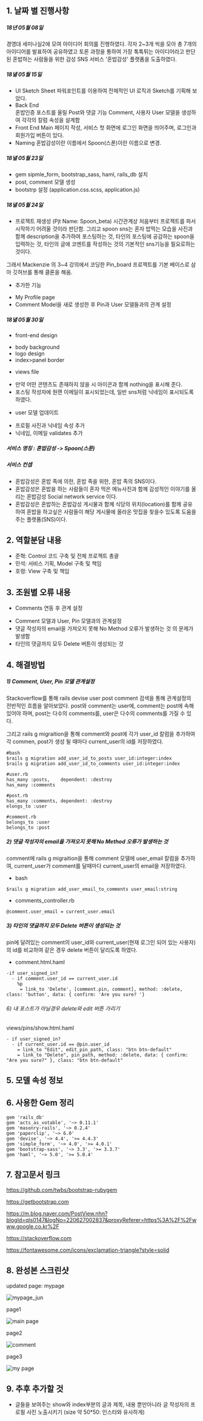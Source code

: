 
## 1. 날짜 별 진행사항
##### 18년 05월 08일
경영대 세미나실2에 모여 아이디어 회의를 진행하였다. 각자 2~3개 씩을 모아 총 7개의 아이디어를 발표하여 공유하였고 토론 과정을 통하여 가장 톡톡튀는 아이디어라고 판단된 혼밥하는 사람들을 위한 감성 SNS 서비스 '혼밥감성' 플랫폼을 도출하였다.

##### 18녈 05월 15일
- UI Sketch Sheet
파워포인트를 이용하여 전체적인 UI 로직과 Sketch를 기획해 보았다.
- Back End  
혼밥인증 포스트를 올릴 Post와 댓글 기능 Comment, 사용자 User 모델을 생성하여 각각의 칼럼 속성을 설계함
- Front End
Main 페이지 작성, 서비스 첫 화면에 로그인 화면을 띄어주며, 로그인과 회원가입 버튼이 있다.
- Naming
혼밥감성이란 이름에서 Spoon(스푼)이란 이름으로 변경.

##### 18녈 05월 23일
- gem sipmle_form, bootstrap_sass, haml, rails_db 설치
- post, comment 모델 생성
- bootstrp 설정 (application.css.scss, application.js)

##### 18녈 05월 24일
* 프로젝트 재생성 (Pjt Name: Spoon_beta)
시간관계상 처음부터 프로젝트를 파서 시작하기 어려울 것이라 판단함. 그리고 spoon sns는 혼자 밥먹는 모습을 사진과 함께 description을 추가하여 포스팅하는 것, 타인의 포스팅에 공감하는 spoon을 입력하는 것, 타인의 글에 코멘트를 작성하는 것의 기본적인 sns기능을 필요로하는 것이다.

그래서 Mackenzie 의 3~4 강의에서 코딩한 Pin_board 프로젝트를 기본 베이스로 삼아 깃허브를 통해 클론을 해옴.

* 추가한 기능
- My Profile page
- Comment Model을 새로 생성한 후 Pin과 User 모델들과의 관계 설정

##### 18녈 05월 30일
* front-end design
- body background
- logo design
- index>panel border

* views file
- 만약 어떤 콘텐츠도 존재하지 않을 시 아이콘과 함께 nothing을 표시해 준다.
- 포스팅 작성자에 원랜 이메일이 표시되었는데, 일반 sns처럼 닉네임이 표시되도록 하였다.

* user 모델 업데이트
- 프로필 사진과 닉네임 속성 추가
- 닉네임, 이메일 validates 추가

##### 서비스 명칭 : 혼밥감성 -> Spoon(스푼)

##### 서비스 컨셉
- 혼밥감성은 혼밥 족에 의한, 혼밥 족을 위한, 혼밥 족의 SNS이다.
- 혼밥감성은 혼밥을 하는 사람들이 혼자 먹은 메뉴사진과 함께 감성적인 이야기를 올리는 혼밥감성 Social network service 이다.
- 혼밥감성은 혼밥하는 혼밥감성 게시물과 함께 식당의 위치(location)를 함께 공유하여 혼밥을 하고싶은 사람들이 해당 게시물에 올라온 맛집을 찾을수 있도록 도움을 주는 플랫폼(SNS)이다.


## 2. 역할분담 내용
* 준혁: Control 코드 구축 및 전체 프로젝트 총괄
* 민석: 서비스 기획, Model 구축 및 책임
* 호령: View 구축 및 책임

## 3. 조원별 오류 내용
* Comments 연동 후 관계 설정
- Comment 모델과 User, Pin 모델과의 관계설정
- 댓글 작성자의 email을 가져오지 못해 No Method 오류가 발생하는 것
의 문제가 발생함
- 타인의 댓글까지 모두 Delete 버튼이 생성되는 것


## 4. 해결방법
##### 1) Comment, User, Pin 모델 관계설정
Stackoverflow를 통해 rails devise user post comment 검색을 통해 관계설정의 전반적인 흐름을 알아보았다. post와 comment는 user에, comment는 post에 속해 있어야 하며, post는 다수의 comments를, user은 다수의 comments를 가질 수 있다.

그리고 rails g migraition을 통해 comment와 post에 각가 user_id 칼럼을 추가하여 각 commen, post가 생성 될 때마다 current_user의 id를 저장하였다.


```
#bash
$rails g migration add_user_id_to_posts user_id:integer:index
$rails g migration add_user_id_to_comments user_id:integer:index

#user.rb
has_many :posts,    dependent: :destroy
has_many :comments

#post.rb
has_many :comments, dependent: :destroy
elongs_to :user

#comment.rb
belongs_to :user
belongs_to :post
```


##### 2) 댓글 작성자의 email을 가져오지 못해 No Method 오류가 발생하는 것
comment에 rails g migraition을 통해 comment 모델에 user_email 칼럼을 추가하여, current_user가 comment를 달때마다 current_user의 email을 저장하였다.

- bash

```
$rails g migration add_user_email_to_comments user_email:string
```

- comments_controller.rb

```
@comment.user_email = current_user.email
```

##### 3) 타인의 댓글까지 모두 Delete 버튼이 생성되는 것
pin에 달려있는 comment의 user_id와 current_user(현재 로그인 되어 있는 사용자)의 id를 비교하여 같은 경우 delete 버튼이 달리도록 하였다.

- comment.html.haml

```
-if user_signed_in?
  - if comment.user_id == current_user.id
    %p
     = link_to 'Delete', [comment.pin, comment], method: :delete, class: 'button', data: { confirm: 'Are you sure? '}
```

###### 6) 내 포스트가 아닐경우 delete와 edit 버튼 가리기
views/pins/show.html.haml

```
- if user_signed_in?
  - if current_user.id == @pin.user_id
    = link_to "Edit", edit_pin_path, class: "btn btn-default"
    = link_to "Delete", pin_path, method: :delete, data: { confirm: "Are you sure?" }, class: "btn btn-default"
```

## 5. 모델 속성 정보

## 6. 사용한 Gem 정리

```
gem 'rails_db'
gem 'acts_as_votable', '~> 0.11.1'
gem 'masonry-rails', '~> 0.2.4'
gem 'paperclip', '~> 6.0'
gem 'devise', '~> 4.4', '>= 4.4.3'
gem 'simple_form', '~> 4.0', '>= 4.0.1'
gem 'bootstrap-sass', '~> 3.3', '>= 3.3.7'
gem 'haml', '~> 5.0', '>= 5.0.4'
```

## 7. 참고문서 링크
https://github.com/twbs/bootstrap-rubygem

https://getbootstrap.com

https://m.blog.naver.com/PostView.nhn?blogId=qls0147&logNo=220627002837&proxyReferer=https%3A%2F%2Fwww.google.co.kr%2F

https://stackoverflow.com

https://fontawesome.com/icons/exclamation-triangle?style=solid


## 8. 완성본 스크린샷
updated page: mypage

![mypage_jun](https://user-images.githubusercontent.com/28127231/40716593-7d0cd95a-6444-11e8-8ec4-530c9c84fb6d.png)

page1

![main page](https://user-images.githubusercontent.com/28127231/40472283-f637a916-5f73-11e8-93a0-0af11a927fbc.png)

page2

![comment](https://user-images.githubusercontent.com/28127231/40472282-f60025c2-5f73-11e8-82a3-7ccc1acd9d00.png)

page3

![my page](https://user-images.githubusercontent.com/28127231/40472284-f66ccb46-5f73-11e8-8480-29b2c59e7f00.png)

## 9. 추후 추가할 것
- 글들을 보여주는 show와 index부분의 글과 제목, 내용 뿐만아니라 글 작성자의 프로필 사진 노출시키기 (size 약 50*50: 인스타와 유사하게)
